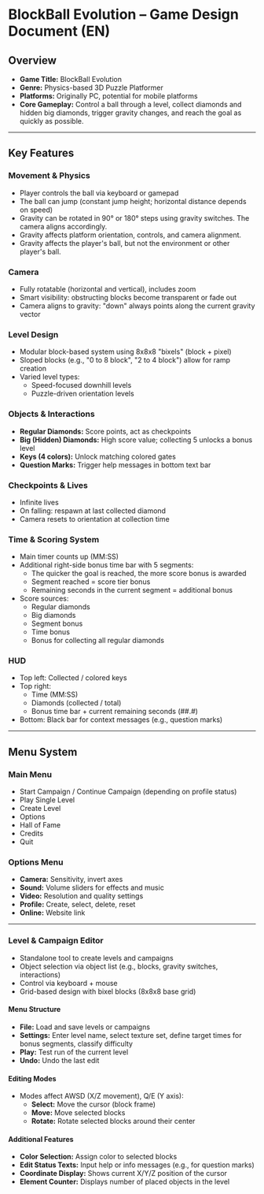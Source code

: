 # BlockBall Evolution – Game Design Document (EN)

## Overview

- **Game Title:** BlockBall Evolution
- **Genre:** Physics-based 3D Puzzle Platformer
- **Platforms:** Originally PC, potential for mobile platforms
- **Core Gameplay:** Control a ball through a level, collect diamonds and hidden big diamonds, trigger gravity changes, and reach the goal as quickly as possible.

---

## Key Features

### Movement & Physics

- Player controls the ball via keyboard or gamepad
- The ball can jump (constant jump height; horizontal distance depends on speed)
- Gravity can be rotated in 90° or 180° steps using gravity switches. The camera aligns accordingly.
- Gravity affects platform orientation, controls, and camera alignment.
- Gravity affects the player's ball, but not the environment or other player's ball.

### Camera

- Fully rotatable (horizontal and vertical), includes zoom
- Smart visibility: obstructing blocks become transparent or fade out
- Camera aligns to gravity: "down" always points along the current gravity vector

### Level Design

- Modular block-based system using 8x8x8 "bixels" (block + pixel)
- Sloped blocks (e.g., "0 to 8 block", "2 to 4 block") allow for ramp creation
- Varied level types:
  - Speed-focused downhill levels
  - Puzzle-driven orientation levels

### Objects & Interactions

- **Regular Diamonds:** Score points, act as checkpoints
- **Big (Hidden) Diamonds:** High score value; collecting 5 unlocks a bonus level
- **Keys (4 colors):** Unlock matching colored gates
- **Question Marks:** Trigger help messages in bottom text bar

### Checkpoints & Lives

- Infinite lives
- On falling: respawn at last collected diamond
- Camera resets to orientation at collection time

### Time & Scoring System

- Main timer counts up (MM:SS)
- Additional right-side bonus time bar with 5 segments:
  - The quicker the goal is reached, the more score bonus is awarded
  - Segment reached = score tier bonus
  - Remaining seconds in the current segment = additional bonus
- Score sources:
  - Regular diamonds
  - Big diamonds
  - Segment bonus
  - Time bonus
  - Bonus for collecting all regular diamonds

### HUD

- Top left: Collected / colored keys
- Top right:
  - Time (MM:SS)
  - Diamonds (collected / total)
  - Bonus time bar + current remaining seconds (##.#)
- Bottom: Black bar for context messages (e.g., question marks)

---

## Menu System

### Main Menu

- Start Campaign / Continue Campaign (depending on profile status)
- Play Single Level
- Create Level
- Options
- Hall of Fame
- Credits
- Quit

### Options Menu

- **Camera:** Sensitivity, invert axes
- **Sound:** Volume sliders for effects and music
- **Video:** Resolution and quality settings
- **Profile:** Create, select, delete, reset
- **Online:** Website link

---

### Level & Campaign Editor

- Standalone tool to create levels and campaigns
- Object selection via object list (e.g., blocks, gravity switches, interactions)
- Control via keyboard + mouse
- Grid-based design with bixel blocks (8x8x8 base grid)

#### Menu Structure

- **File:** Load and save levels or campaigns
- **Settings:** Enter level name, select texture set, define target times for bonus segments, classify difficulty
- **Play:** Test run of the current level
- **Undo:** Undo the last edit

#### Editing Modes

- Modes affect AWSD (X/Z movement), Q/E (Y axis):
  - **Select:** Move the cursor (block frame)
  - **Move:** Move selected blocks
  - **Rotate:** Rotate selected blocks around their center

#### Additional Features

- **Color Selection:** Assign color to selected blocks
- **Edit Status Texts:** Input help or info messages (e.g., for question marks)
- **Coordinate Display:** Shows current X/Y/Z position of the cursor
- **Element Counter:** Displays number of placed objects in the level
